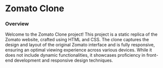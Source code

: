 # **Zomato Clone**

### **Overview**

Welcome to the Zomato Clone project! This project is a static replica of the Zomato website, crafted using HTML and CSS. The clone captures the design and layout of the original Zomato interface and is fully responsive, ensuring an optimal viewing experience across various devices. While it does not include dynamic functionalities, it showcases proficiency in front-end development and responsive design techniques.
